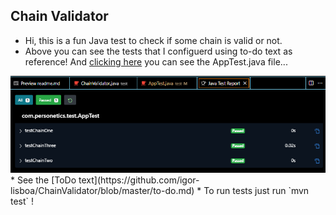 ## Chain Validator
* Hi, this is a fun Java test to check if some chain is valid or not.
* Above you can see the tests that I configuerd using to-do text as reference! And [clicking here](https://github.com/igor-lisboa/ChainValidator/blob/master/src/test/java/com/personetics/test/AppTest.java) you can see the AppTest.java file... 
<img src="https://github.com/igor-lisboa/ChainValidator/blob/master/src/assets/JavaTestReportPrint.png?raw=true">
* See the [ToDo text](https://github.com/igor-lisboa/ChainValidator/blob/master/to-do.md)
* To run tests just run `mvn test` !
